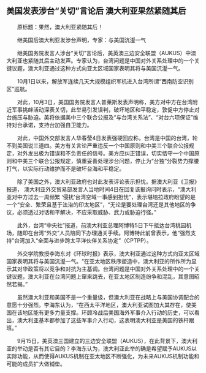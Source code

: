 ## 美国发表涉台“关切”言论后 澳大利亚果然紧随其后
　　原标题：果然，澳大利亚紧随其后！

　　继美国后澳大利亚发涉台声明，专家：与美国沆瀣一气

　　继美国务院发言人涉台“关切”言论后，美英澳三边安全联盟（AUKUS）中澳大利亚也紧随其后主动发声。专家认为，台湾问题是中国对外关系处理中的一个关键议题，澳大利亚通过这种方式向亚太区域国家表明其将与美国沆瀣一气。

　　10月1日以来，解放军连续几天大规模组织军机进入台湾所谓“西南防空识别区”巡航。

　　对此，10月3日，美国国务院发言人普莱斯发表声明称，美方对中方在台湾附近军事挑衅活动深表关切，此举易引发误判，破坏地区和平稳定，敦促中方停止对台施压与胁迫。美将依据美中三个联合公报及“与台湾关系法”、“对台六项保证”维持对台承诺，支持台加强自卫能力。

　　对此，中国外交部发言人华春莹4日发表强硬回应称，台湾是中国的台湾，轮不到美国说三道四。美方有关言论严重违反一个中国原则和中美三个联合公报规定，对外发出极为错误和不负责任的信号。美方应纠正错误，切实恪守一个中国原则和中美三个联合公报规定，慎重妥善处理涉台问题，停止为“台独”分裂势力撑腰打气，以实际行动维护而不是破坏台海和平稳定。

　　除了美国之外，澳大利亚政府也对此发表评论表示担忧。据澳大利亚《卫报》报道， 澳大利亚外交贸易部发言人当地时间4日在回复该报询问时表示，“澳大利亚对中方过去一周频繁 ‘侵扰’台湾空域一事感到担忧”，表示堪培拉政府盼望的是一个“安全、繁荣且基于法治的印太地区”，“无论是要处理台湾还是其他地区的争议，必须透过对话和平解决，不应采取威胁、武力或胁迫行径。”

　　此外，台湾“中央社”报道，前澳大利亚总理阿博特5日下午抵达台湾桃园机场，随即在台湾“外交”人员陪同下办理通关手续。阿博特此前曾表示，他“强烈支持”台湾加入“全面与进步跨太平洋伙伴关系协定”（CPTPP）。

　　外交学院教授李海东对《环球时报》表示，澳大利亚通过这种方式向亚太区域国家表明其将与美国沆瀣一气。“在亚太地区秩序塑造中，澳大利亚的所作所为显示其对华政策将以竞争和对抗为主基调。台湾问题是中国对外关系处理中的一个关键议题，澳大利亚在台湾问题上窜来跳去，在亚太地区制造纷争和混乱，其意图昭然若揭。”

　　虽然澳大利亚和美国不是一个重量级，但澳大利亚在战略上与美国协调配合的意愿十分强烈。李海东认为，“在西太平洋地区，澳大利亚试图加大其存在，使美国在该地区能有更多力量支撑。环顾冷战后美国海外军事介入行动的历史，可以看出，澳大利亚基本都参加了这些军事介入行动，这表明澳大利亚是美国的铁杆跟班。”

　　9月15日，美英澳三国建立的三边安全联盟（AUKUS），在此背景下，澳大利亚的举动是否有其它目的？李海东认为，澳大利亚此举的确是希望赋予AUKUS以实际功能，从而使得AUKUS机制在亚太地区不断强化，为未来AUKUS机制功能和可能的成员扩大做铺垫。



　　 

